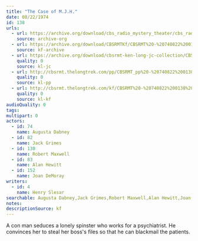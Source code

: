 ```yaml
---
title: "The Case of M.J.H."
date: 08/22/1974
id: 138
urls: 
  - url: https://archive.org/download/cbs_radio_mystery_theater/cbs_radio_mystery_theater-0101-0150.zip/cbs_radio_mystery_theater-0101-0150%2Fcbsrmt_0138_the_case_of_m_j_h.mp3
    source: archive-org
  - url: https://archive.org/download/CBSRMTKf/CBSRMT%20-%20740822%200138%20The%20Case%20Of%20MJH_kf.mp3
    source: kf-archive
  - url: https://archive.org/download/cbsrmt-ken-long-jc-collection/CBSRMT - 740822 0138 Case Of MJH vbr kb2_jc.mp3
    quality: 0
    source: kl-jc
  - url: http://cbsrmt.thelongtrek.com/pp/CBSRMT_pp%20-%20740822%200138%20The%20Case%20of%20MJH.mp3
    quality: 0
    source: kl-pp
  - url: http://cbsrmt.thelongtrek.com/kf/CBSRMT%20-%20740822%200138%20The%20Case%20Of%20MJH_kf.mp3
    quality: 0
    source: kl-kf
audioQuality: 0
tags: 
multipart: 0
actors:  
  - id: 74
    name: Augusta Dabney  
  - id: 82
    name: Jack Grimes  
  - id: 130
    name: Robert Maxwell  
  - id: 83
    name: Alan Hewitt  
  - id: 152
    name: Joan DeMoray
writers:  
  - id: 4
    name: Henry Slesar
searchable: Augusta Dabney,Jack Grimes,Robert Maxwell,Alan Hewitt,Joan DeMoray Henry Slesar
notes: 
descriptionSource: kf
---
```

A con man seduces a lonely spinster who works for a psychiatrist. He convinces her to steal her boss's files so that he can blackmail the patients.
